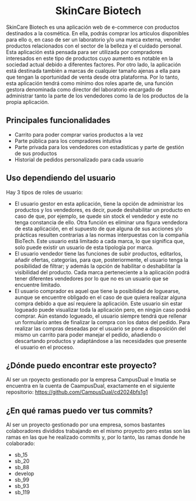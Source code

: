 <h1 align="center">SkinCare Biotech</h1>
SkinCare Biotech es una aplicación web de e-commerce con productos destinados a la cosmética. En ella, podrás comprar los artículos disponibles para ello o, en caso de ser un laboratorio y/o una marca externa, vender productos relacionados con el sector de la belleza y el cuidado personal.  
Esta aplicación está pensada para ser utilizada por compradores interesados en este tipo de productos cuyo aumento es notable en la sociedad actual debido a diferentes factores. Por otro lado, la aplicación está destinada también a marcas de cualquier tamaño ajenas a ella para que tengan la oportunidad de venta desde otra plataforma.
Por lo tanto, esta aplicación tendrá como mínimo dos roles aparte de, una función  gestora denominada como director del laboratorio encargado de administrar tanto la parte de los vendedores como la de los productos de la propia aplicación. 

## Principales funcionalidades
  - Carrito para poder comprar varios productos a la vez
  - Parte pública para los compradores intuitiva
  - Parte privada para los vendedores con estadísticas y parte de gestión de sus productos
  - Historial de pedidos personalizado para cada usuario

## Uso dependiendo del usuario
Hay 3 tipos de roles de usuario:
  - El usuario gestor en esta aplicación, tiene la opción de administrar los productos y los vendedores, es decir, puede deshabilitar un producto en caso de que, por ejemplo, se quede sin stock el vendedor y este no tenga constancia de ello. Otra función es eliminar una figura vendedora de esta aplicación, en el supuesto de que alguna de sus acciones y/o prácticas resulten contrarias a las normas interpuestas con la compañía BioTech. Este usuario está limitado a cada marca, lo que significa que, solo puede existir un usuario de esta tipología por marca.
  - El usuario vendedor tiene las funciones de subir productos, editarlos, añadir ofertas, categorías, para que, posteriormente, el usuario tenga la posibilidad de filtrar; y además la opción de habilitar o deshabilitar la visibilidad del producto. Cada marca perteneciente a la aplicación podrá tener diferentes vendedores por lo que no es un usuario que se encuentre limitado.
  - El usuario comprador es aquel que tiene la posibilidad de loguearse, aunque se encuentre obligado en el caso de que quiera realizar alguna compra debido a que así requiere la aplicación. Este usuario sin estar logueado puede visualizar toda la aplicación  pero, en ningún caso podrá comprar. Aún estando logueado, el usuario siempre tendrá que rellenar un formulario antes de finalizar la compra con los datos del pedido. Para realizar las compras deseadas por el usuario se pone a disposición del mismo un carrito para poder manejar el pedido, añadiendo o descartando productos y adaptándose a las necesidades que presente el usuario en el proceso.

## ¿Dónde puedo encontrar este proyecto?
Al ser un rpoyecto gestionado por la empresa CampusDual e Imatia se encuentra en la cuenta de CaampusDual, exactamente en el siguiente repositorio: https://github.com/CampusDual/cd2024bfs1g1

## ¿En qué ramas puedo ver tus commits?
Al ser un proyecto gestionado por una empresa, somos bastantes colaboradores divididos trabajando en el mismo proyecto pero estas son las ramas en las que he realizado commits y, por lo tanto, las ramas donde he colaborado:
  - sb_15
  - sb_20
  - sb_88
  - develop
  - sb_99
  - sb_93
  - sb_119

